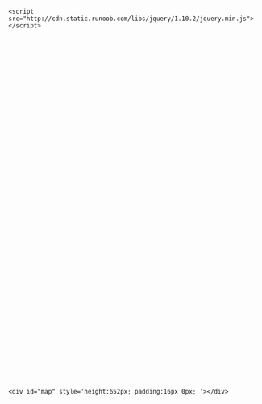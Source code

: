 <!DOCTYPE html>
<html>
<head>
	 <meta charset="utf-8">
    <title>全国主要城市空气质量</title>
    <!-- 引入echarts.js -->
    <script src="https://cdn.bootcss.com/echarts/3.8.5/echarts.min.js"></script>
    <script src="china.js"></script>

    <script src="http://cdn.static.runoob.com/libs/jquery/1.10.2/jquery.min.js"></script>
</head>
<body>
	  <div id="sexAndAge" style='height:652px; padding:16px 0px;'></div>

    <div id="map" style='height:652px; padding:16px 0px; '></div>
<script type="text/javascript">
var uploadedDataURL = "/FinalData.json";

$.getJSON(uploadedDataURL, function (data) {
    myChart.setOption(option = {
        title: {
            text: 'Beijing AQI'
        },
        tooltip: {
            trigger: 'axis'
        },
        xAxis: {
            data: data.map(function (item) {
                return item[1];
            })
        },
        yAxis: {
            splitLine: {
                show: false
            }
        },
        toolbox: {
            left: 'center',
            feature: {
                dataZoom: {
                    yAxisIndex: 'none'
                },
                restore: {},
                saveAsImage: {}
            }
        },
        dataZoom: [{
            startValue: '2014-06-01'
        }, {
            type: 'inside'
        }],
        visualMap: {
            top: 10,
            right: 10,
            pieces: [{
                gt: 0,
                lte: 50,
                color: '#096'
            }, {
                gt: 50,
                lte: 100,
                color: '#ffde33'
            }, {
                gt: 100,
                lte: 150,
                color: '#ff9933'
            }, {
                gt: 150,
                lte: 200,
                color: '#cc0033'
            }, {
                gt: 200,
                lte: 300,
                color: '#660099'
            }, {
                gt: 300,
                color: '#7e0023'
            }],
            outOfRange: {
                color: '#999'
            }
        },
        series: {
            name: 'Beijing AQI',
            type: 'line',
            data: data.map(function (item) {
                return item[3];
            }),
            markLine: {
                silent: true,
                data: [{
                    yAxis: 50
                }, {
                    yAxis: 100
                }, {
                    yAxis: 150
                }, {
                    yAxis: 200
                }, {
                    yAxis: 300
                }]
            }
        }
    });
});


</body>
</html>
